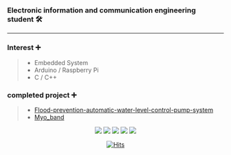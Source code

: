 
### Electronic information and communication engineering student 🛠
---
### Interest ➕
>+ Embedded System
>+ Arduino / Raspberry Pi
>+ C / C++

### completed project ➕
>+ [Flood-prevention-automatic-water-level-control-pump-system](https://github.com/SangGyun-J/Flood-prevention-automatic-water-level-control-pump-system)
>+ [Myo_band](https://github.com/SangGyun-J/Portfolio/tree/Main/Myo_band)

 <div align=center>
<img src="https://img.shields.io/badge/C-A8B9CC?style=flat-square&logo=C&logoColor=white"/> <img src="https://img.shields.io/badge/C++-00599C?style=flat-square&logo=C%2B%2B&logoColor=white"/> <img src="https://img.shields.io/badge/Arduino-00979D?style=flat-square&logo=Arduino&logoColor=white"/> <img src="https://img.shields.io/badge/Raspberry Pi-A22846?style=flat-square&logo=Raspberry Pi&logoColor=white"/> <img src="https://img.shields.io/badge/Node.js-339933?style=flat-square&logo=Node.js&logoColor=white"/>
 
 <p></p> 
  
[![Hits](https://hits.seeyoufarm.com/api/count/incr/badge.svg?url=https%3A%2F%2Fgithub.com%2FSangGyun-J&count_bg=%2379C83D&title_bg=%23555555&icon=github.svg&icon_color=%23FFFFFF&title=Hi%3A%29&edge_flat=false)](https://hits.seeyoufarm.com)

 </div>
